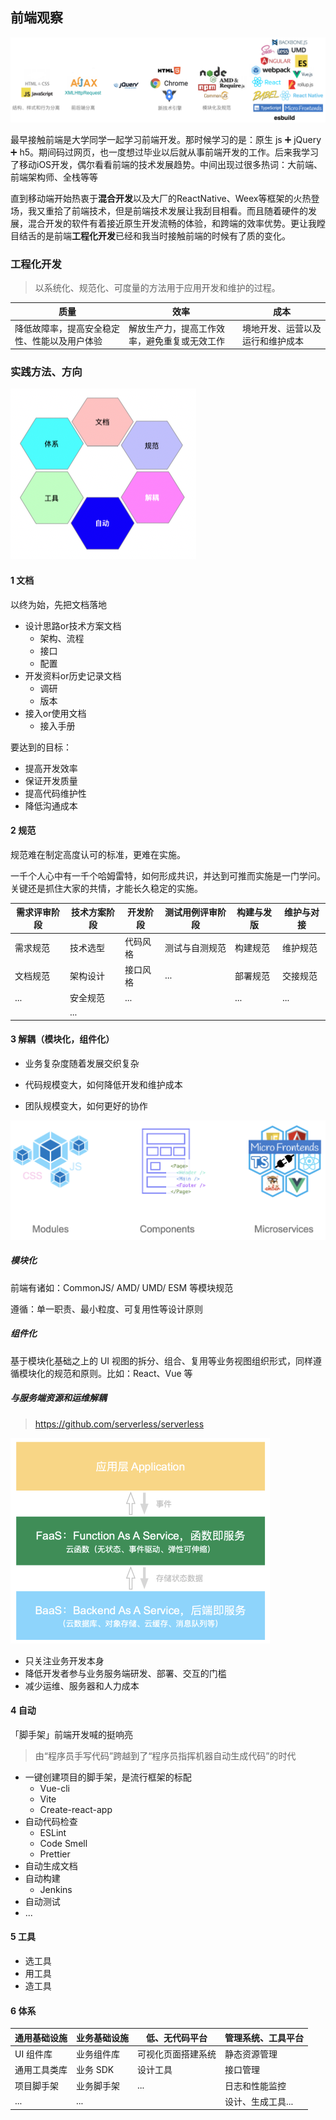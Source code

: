 ## 前端观察

<img src="../../assets/image-20220127135313882.png" alt="image-20220127135313882" style="zoom:80%;" />

最早接触前端是大学同学一起学习前端开发。那时候学习的是：原生 js ➕ jQuery ➕ h5。期间码过网页，也一度想过毕业以后就从事前端开发的工作。后来我学习了移动iOS开发，偶尔看看前端的技术发展趋势。中间出现过很多热词：大前端、前端架构师、全栈等等

直到移动端开始热衷于**混合开发**以及大厂的ReactNative、Weex等框架的火热登场，我又重拾了前端技术，但是前端技术发展让我刮目相看。而且随着硬件的发展，混合开发的软件有着接近原生开发流畅的体验，和跨端的效率优势。更让我瞠目结舌的是前端**工程化开发**已经和我当时接触前端的时候有了质的变化。



### 工程化开发

> 以系统化、规范化、可度量的方法用于应用开发和维护的过程。



| 质量                                         | 效率                                         | 成本                             |
| -------------------------------------------- | -------------------------------------------- | -------------------------------- |
| 降低故障率，提高安全稳定性、性能以及用户体验 | 解放生产力，提高工作效率，避免重复或无效工作 | 境地开发、运营以及运行和维护成本 |



### 实践方法、方向

![image-20220127140539512](../../assets/image-20220127140539512.png)

#### 1 文档

以终为始，先把文档落地

- 设计思路or技术方案文档
  - 架构、流程
  - 接口
  - 配置
- 开发资料or历史记录文档
  - 调研
  - 版本
- 接入or使用文档
  - 接入手册

要达到的目标：

- 提高开发效率
- 保证开发质量
- 提高代码维护性
- 降低沟通成本



#### 2 规范

规范难在制定高度认可的标准，更难在实施。

一千个人心中有一千个哈姆雷特，如何形成共识，并达到可推而实施是一门学问。关键还是抓住大家的共情，才能长久稳定的实施。

| 需求评审阶段 | 技术方案阶段 | 开发阶段 | 测试用例评审阶段 | 构建与发版 | 维护与对接 |
| ------------ | ------------ | -------- | ---------------- | ---------- | ---------- |
| 需求规范     | 技术选型     | 代码风格 | 测试与自测规范   | 构建规范   | 维护规范   |
| 文档规范     | 架构设计     | 接口风格 | ...              | 部署规范   | 交接规范   |
| ...          | 安全规范     | ...      |                  | ...        | ...        |
|              | ...          |          |                  |            |            |

#### 3 解耦（模块化，组件化）

- 业务复杂度随着发展交织复杂

- 代码规模变大，如何降低开发和维护成本
- 团队规模变大，如何更好的协作



<img src="../../assets/image-20220127143128728.png" alt="image-20220127143128728" style="zoom:80%;" />



##### 模块化

前端有诸如：CommonJS/ AMD/ UMD/ ESM 等模块规范

遵循：单一职责、最小粒度、可复用性等设计原则

##### 组件化

基于模块化基础之上的 UI 视图的拆分、组合、复用等业务视图组织形式，同样遵循模块化的规范和原则。比如：React、Vue 等

##### 与服务端资源和运维解耦

> https://github.com/serverless/serverless

<img src="../../assets/image-20220127144239653.png" alt="image-20220127144239653" style="zoom:50%;" />



- 只关注业务开发本身
- 降低开发者参与业务服务端研发、部署、交互的门槛
- 减少运维、服务器和人力成本

#### 4 自动

「脚手架」前端开发喊的挺响亮

> 由“程序员手写代码”跨越到了“程序员指挥机器自动生成代码”的时代

- 一键创建项目的脚手架，是流行框架的标配
  - Vue-cli
  - Vite
  - Create-react-app
- 自动代码检查
  - ESLint
  - Code Smell
  - Prettier
- 自动生成文档
- 自动构建
  - Jenkins
- 自动测试
- ...



#### 5 工具

- 选工具
- 用工具
- 造工具



#### 6 体系

| 通用基础设施 | 业务基础设施 | 低、无代码平台     | 管理系统、工具平台 |
| ------------ | ------------ | ------------------ | ------------------ |
| UI 组件库    | 业务组件库   | 可视化页面搭建系统 | 静态资源管理       |
| 通用工具类库 | 业务 SDK     | 设计工具           | 接口管理           |
| 项目脚手架   | 业务脚手架   | ...                | 日志和性能监控     |
| ...          | ...          |                    | 设计、生成工具...  |

